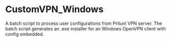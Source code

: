 # CustomVPN_Windows
A batch script to process user configurations from Pritunl VPN server. The batch script generates an .exe installer for an Windows OpenVPN client with config embedded.
